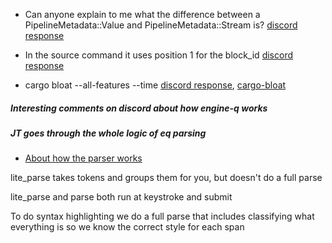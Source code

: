 
* Can anyone explain to me what the difference between a PipelineMetadata::Value and PipelineMetadata::Stream is?
[discord response](https://discord.com/channels/601130461678272522/889232844101156914/917872317747589131)

* In the source command it uses position 1 for the block_id
[discord response](https://discord.com/channels/601130461678272522/889232844101156914/894312997638512692)

* cargo bloat --all-features --time
[discord response](https://discord.com/channels/601130461678272522/683070703716925568/918192921860243456), 
[cargo-bloat](https://github.com/RazrFalcon/cargo-bloat)

##### Interesting comments on discord about how engine-q works

##### JT goes through the whole logic of eq parsing

* [About how the parser works](https://discord.com/channels/601130461678272522/889232844101156914/893316285037936730)

lite_parse takes tokens and groups them for you, but doesn't do a full parse

lite_parse and parse both run at keystroke and submit

To do syntax highlighting we do a full parse that includes classifying what everything is so we know the correct style for each span

